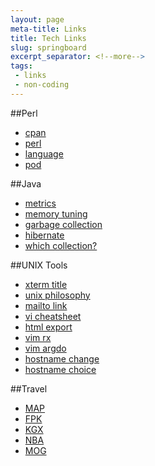 ```yaml
---
layout: page
meta-title: Links
title: Tech Links
slug: springboard
excerpt_separator: <!--more-->
tags:
 - links
 - non-coding
---
```




##Perl

- [cpan](http://search.cpan.org/)
- [perl](http://www.perl.org/)
- [language](http://perldoc.perl.org/index-language.html)
- [pod](http://perldoc.perl.org/perlpod.html)
 
##Java

- [metrics](http://metrics.sourceforge.net/)
- [memory tuning](http://www.mastertheboss.com/en/jboss-server/113-jboss-performance-tuning-1.html)
- [garbage collection](http://mechanical-sympathy.blogspot.co.uk/2013/07/java-garbage-collection-distilled.html)
- [hibernate](http://www.hibernate.org/)
- [which collection?](http://stackoverflow.com/questions/21974361/what-java-collection-should-i-use)
 
##UNIX Tools

- [xterm title](http://www.faqs.org/docs/Linux-mini/Xterm-Title.html)
- [unix philosophy](http://en.wikipedia.org/wiki/Unix_philosophy)
- [mailto link](http://www.outfront.net/tutorials_02/adv_tech/mailto.htm)
- [vi cheatsheet](http://www.lagmonster.org/docs/vi2.html)
- [html export](http://vimdoc.sourceforge.net/htmldoc/options.html#options)
- [vim rx](http://tnerual.eriogerg.free.fr/vimqrc.html)
- [vim argdo](http://vim.wikia.com/wiki/Run_a_command_in_multiple_buffers)
- [hostname change](http://www.ducea.com/2006/08/07/how-to-change-the-hostname-of-a-linux-system/)
- [hostname choice](https://blog.serverdensity.com/server-naming-conventions-and-best-practices/)


##Travel

- [MAP](http://www.tfl.gov.uk/assets/downloads/colourmap.pdf) 
- [FPK](http://www.livedepartureboards.co.uk/ldb/sumdep.aspx?T=FPK) 
- [KGX](http://www.livedepartureboards.co.uk/ldb/sumdep.aspx?T=KGX) 
- [NBA](http://www.livedepartureboards.co.uk/ldb/sumdep.aspx?T=NBA) 
- [MOG](http://www.livedepartureboards.co.uk/ldb/sumdep.aspx?T=MOG)

